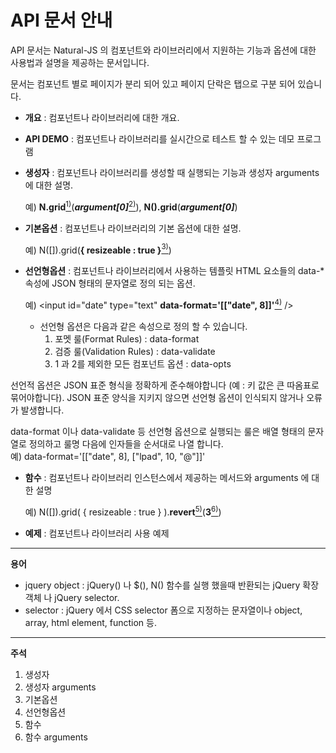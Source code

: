 API 문서 안내
===

API 문서는 Natural-JS 의 컴포넌트와 라이브러리에서 지원하는 기능과 옵션에 대한 사용법과 설명을 제공하는 문서입니다.

문서는 컴포넌트 별로 페이지가 분리 되어 있고 페이지 단락은 탭으로 구분 되어 있습니다.

* __개요__ : 컴포넌트나 라이브러리에 대한 개요.

* __API DEMO__ : 컴포넌트나 라이브러리를 실시간으로 테스트 할 수 있는 데모 프로그램

* __생성자__ : 컴포넌트나 라이브러리를 생성할 때 실행되는 기능과 생성자 arguments 에 대한 설명.

	예) __N.grid__[<sup>1)</sup>](#fn1)(___argument[0]___[<sup>2)</sup>](#fn2)), __N().grid__(___argument[0]___)

* __기본옵션__ : 컴포넌트나 라이브러리의 기본 옵션에 대한 설명.

	예) N([]).grid(__{ resizeable : true }__[<sup>3)</sup>](#fn3))

* __선언형옵션__ : 컴포넌트나 라이브러리에서 사용하는 템플릿 HTML 요소들의 data-* 속성에 JSON 형태의 문자열로 정의 되는 옵션.

	예) &lt;input id="date" type="text" __data-format='[["date", 8]]'__[<sup>4)</sup>](#fn4) /&gt;

	* 선언형 옵션은 다음과 같은 속성으로 정의 할 수 있습니다.
		1. 포멧 룰(Format Rules) : data-format
		2. 검증 룰(Validation Rules) : data-validate
		3. 1 과 2를 제외한 모든 컴포넌트 옵션 : data-opts

<p class="alert">선언적 옵션은 JSON 표준 형식을 정확하게 준수해야합니다 (예 : 키 값은 큰 따옴표로 묶어야합니다). JSON 표준 양식을 지키지 않으면 선언형 옵션이 인식되지 않거나 오류가 발생합니다.</p>

<div class="alert">
	data-format 이나 data-validate 등 선언형 옵션으로 실행되는 룰은 배열 형태의 문자열로 정의하고 룰명 다음에 인자들을 순서대로 나열 합니다.
	<div class="alert">예) data-format='[["date", 8], ["lpad", 10, "@"]]'</div>
</div>

* __함수__ : 컴포넌트나 라이브러리 인스턴스에서 제공하는 메서드와 arguments 에 대한 설명

	예) N([]).grid( { resizeable : true } ).__revert__[<sup>5)</sup>](#fn5)(__3__[<sup>6)</sup>](#fn6))

* __예제__ : 컴포넌트나 라이브러리 사용 예제

---

__용어__
* jquery object : jQuery() 나  $(), N() 함수를 실행 했을때 반환되는 jQuery 확장 객체 나 jQuery selector.
* selector : jQuery 에서 CSS selector 폼으로 지정하는 문자열이나 object, array, html element, function 등.

---

__주석__
1. <span id="fn1">생성자</span>
2. <span id="fn2">생성자 arguments</span>
3. <span id="fn3">기본옵션</span>
4. <span id="fn4">선언형옵션</span>
5. <span id="fn5">함수</span>
6. <span id="fn6">함수 arguments</span>